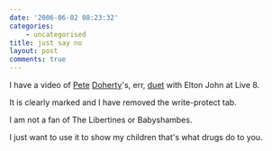 ```yaml
---
date: '2006-06-02 08:23:32'
categories:
    - uncategorised
title: just say no
layout: post
comments: true
---
```


I have a video of
[Pete](http://news.bbc.co.uk/1/hi/entertainment/5038844.stm)
[Doherty](http://www.bbc.co.uk/music/thelive8event/pics/eltonjohn/?4#gallery-intro)'s,
err,
[duet](http://www.virgin.net/music/festivals2005/live8/gal_01_09.html)
with Elton John at Live 8.

It is clearly marked and I have removed the write-protect tab.

I am not a fan of The Libertines or Babyshambes.

I just want to use it to show my children that's what drugs do to you.
